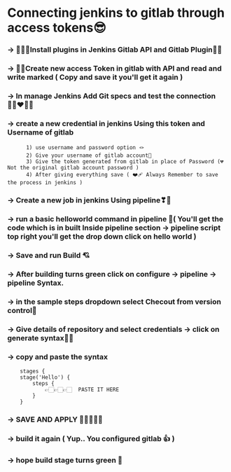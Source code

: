 # Connecting jenkins to gitlab through access tokens😎

### -> 🤦🏻‍♂️Install plugins in Jenkins Gitlab API and Gitlab Plugin🤞🏻
### -> 🤳🏻Create new access Token in gitlab with API and read and write marked ( Copy and save it you'll get it again )
### -> In manage Jenkins Add Git specs and test the connection 👩🏻‍❤️‍👨🏻
### -> create a new credential  in jenkins Using this token and Username of gitlab
          1) use username and password option 🪢
          2) Give your username of gitlab account🧥
          3) Give the token generated from gitlab in place of Password (💔 Not the original gitlab account password )
          4) After giving everything save ( ❤️‍🩹 Always Remember to save the process in jenkins )
### -> Create a new job in jenkins Using pipeline❣💞
### -> run a basic helloworld command in pipeline 💓( You'll get the code which is in built Inside pipeline section -> pipeline script top right you'll get the drop down click on hello world )
### -> Save and run Build 💘
### -> After building turns green click on configure -> pipeline -> pipeline Syntax.
### -> in the sample steps dropdown select Checout from version control🤭
### -> Give details of repository and select credentials -> click on generate syntax👶🏻
### -> copy and paste the syntax
        stages {
        stage('Hello') {
            steps {
                👉🏻👉🏻👉🏻  PASTE IT HERE
            }
        }
### -> SAVE AND APPLY 🤵🏻👰🏻‍♀️
### -> build it again ( Yup.. You configured gitlab 👍 )
### -> hope build stage turns green 💚
